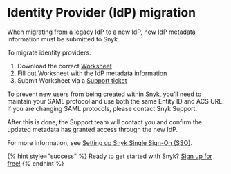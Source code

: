 # Identity Provider \(IdP\) migration

When migrating from a legacy IdP to a new IdP, new IdP metadata information must be submitted to Snyk.

To migrate identity providers:

1. Download the correct [Worksheet](https://support.snyk.io/hc/en-us/articles/360017753618-Set-up-Snyk-Single-Sign-On-SSO-#Resources/)
2. Fill out Worksheet with the IdP metadata information
3. Submit Worksheet via a [Support ticket](https://support.snyk.io/hc/en-us/requests/new/)

To prevent new users from being created within Snyk, you’ll need to maintain your SAML protocol and use both the same Entity ID and ACS URL. If you are changing SAML protocols, please contact Snyk Support.

After this is done, the Support team will contact you and confirm the updated metadata has granted access through the new IdP.

For more information, see [Setting up Snyk Single Sign-On \(SSO\)](https://support.snyk.io/hc/en-us/articles/360017753618-Set-up-Snyk-Single-Sign-On-SSO-).

{% hint style="success" %}
Ready to get started with Snyk? [Sign up for free!](https://snyk.io/login?cta=sign-up&loc=footer&page=support_docs_page)
{% endhint %}

